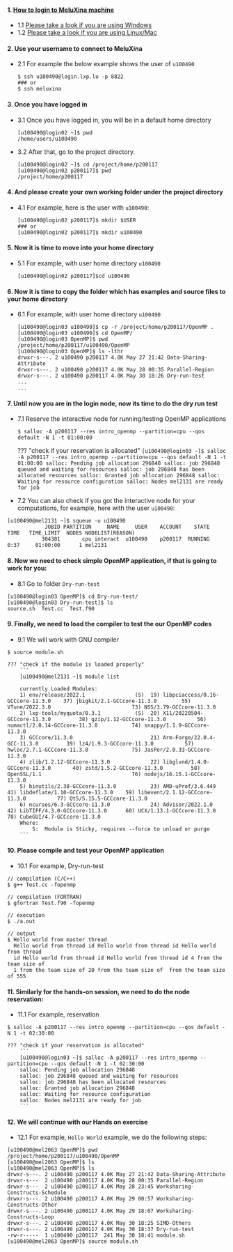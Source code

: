 #### 1. [How to login to MeluXina machine](https://docs.lxp.lu/first-steps/quick_start/)
- 1.1 [Please take a look if you are using Windows](https://docs.lxp.lu/first-steps/connecting/)
- 1.2 [Please take a look if you are using Linux/Mac](https://docs.lxp.lu/first-steps/connecting/)

#### 2. Use your username to connect to MeluXina
- 2.1 For example the below example shows the user of `u100490` 
  ```
  $ ssh u100490@login.lxp.lu -p 8822
  ### or
  $ ssh meluxina 
  ```
#### 3. Once you have logged in
- 3.1 Once you have logged in, you will be in a default home directory 
  ```
  [u100490@login02 ~]$ pwd
  /home/users/u100490
  ```
- 3.2 After that, go to the project directory.
  ```
  [u100490@login02 ~]$ cd /project/home/p200117
  [u100490@login02 p200117]$ pwd
  /project/home/p200117
  ```
  
#### 4. And please create your own working folder under the project directory
- 4.1 For example, here is the user with `u100490`:
  ```
  [u100490@login02 p200117]$ mkdir $USER
  ### or 
  [u100490@login02 p200117]$ mkdir u100490  
  ```
#### 5. Now it is time to move into your home directory
- 5.1 For example, with user home directory `u100490` 
  ```
  [u100490@login02 p200117]$cd u100490
  ```

#### 6. Now it is time to copy the folder which has examples and source files to your home directory
- 6.1 For example, with user home directory `u100490`
  ```
  [u100490@login03 u100490]$ cp -r /project/home/p200117/OpenMP .
  [u100490@login03 u100490]$ cd OpenMP/
  [u100490@login03 OpenMP]$ pwd
  /project/home/p200117/u100490/OpenMP
  [u100490@login03 OpenMP]$ ls -lthr
  drwxr-s---. 2 u100490 p200117 4.0K May 27 21:42 Data-Sharing-Attribute
  drwxr-s---. 2 u100490 p200117 4.0K May 28 00:35 Parallel-Region
  drwxr-s---. 2 u100490 p200117 4.0K May 30 18:26 Dry-run-test
  ...
  ...
  ```
#### 7. Until now you are in the login node, now its time to do the dry run test
- 7.1 Reserve the interactive node for running/testing OpenMP applications 
  ```
  $ salloc -A p200117 --res intro_openmp --partition=cpu --qos default -N 1 -t 01:00:00
  ```
  
    ??? "check if your reservation is allocated"
        ```
        [u100490@login03 ~]$ salloc -A p200117 --res intro_openmp --partition=cpu --qos default -N 1 -t 01:00:00
        salloc: Pending job allocation 296848
        salloc: job 296848 queued and waiting for resources
        salloc: job 296848 has been allocated resources
        salloc: Granted job allocation 296848
        salloc: Waiting for resource configuration
        salloc: Nodes mel2131 are ready for job
        ```
        
 - 7.2 You can also check if you got the interactive node for your computations, for example, here with the user `u100490`:
 ```
 [u100490@mel2131 ~]$ squeue -u u100490
             JOBID PARTITION     NAME     USER    ACCOUNT    STATE       TIME   TIME_LIMIT  NODES NODELIST(REASON)
            304381       cpu interact  u100490    p200117  RUNNING       0:37     01:00:00      1 mel2131
 ```

#### 8. Now we need to check simple OpenMP application, if that is going to work for you:
 - 8.1 Go to folder `Dry-run-test`
```
[u100490@login03 OpenMP]$ cd Dry-run-test/
[u100490@login03 Dry-run-test]$ ls 
source.sh  Test.cc  Test.f90
```

#### 9. Finally, we need to load the compiler to test the our OpenMP codes
 - 9.1 We will work with GNU compiler
 ```
 $ source module.sh
 ```

    ??? "check if the module is loaded properly"
        ```
        [u100490@mel2131 ~]$ module list
 
        currently Loaded Modules:
        1) env/release/2022.1                (S)  19) libpciaccess/0.16-GCCcore-11.3.0    37) jbigkit/2.1-GCCcore-11.3.0        55) VTune/2022.3.0                          73) NSS/3.79-GCCcore-11.3.0
        2) lxp-tools/myquota/0.3.1           (S)  20) X11/20220504-GCCcore-11.3.0         38) gzip/1.12-GCCcore-11.3.0          56) numactl/2.0.14-GCCcore-11.3.0           74) snappy/1.1.9-GCCcore-11.3.0
        3) GCCcore/11.3.0                         21) Arm-Forge/22.0.4-GCC-11.3.0         39) lz4/1.9.3-GCCcore-11.3.0          57) hwloc/2.7.1-GCCcore-11.3.0              75) JasPer/2.0.33-GCCcore-11.3.0
        4) zlib/1.2.12-GCCcore-11.3.0             22) libglvnd/1.4.0-GCCcore-11.3.0       40) zstd/1.5.2-GCCcore-11.3.0         58) OpenSSL/1.1                             76) nodejs/16.15.1-GCCcore-11.3.0
        5) binutils/2.38-GCCcore-11.3.0           23) AMD-uProf/3.6.449                   41) libdeflate/1.10-GCCcore-11.3.0    59) libevent/2.1.12-GCCcore-11.3.0          77) Qt5/5.15.5-GCCcore-11.3.0
        6) ncurses/6.3-GCCcore-11.3.0             24) Advisor/2022.1.0                    42) LibTIFF/4.3.0-GCCcore-11.3.0      60) UCX/1.13.1-GCCcore-11.3.0               78) CubeGUI/4.7-GCCcore-11.3.0
        Where:
            S:  Module is Sticky, requires --force to unload or purge
        ```


#### 10. Please compile and test your OpenMP application 
 - 10.1 For example, Dry-run-test
 ```
 // compilation (C/C++)
 $ g++ Test.cc -fopenmp

 // compilation (FORTRAN)
 $ gfortran Test.f90 -fopenmp

 // execution
 $ ./a.out

 // output
 $ Hello world from master thread 
   Hello world from thread id Hello world from thread id Hello world from thread 
   id Hello world from thread id Hello world from thread id 4 from the team size of 
   1 from the team size of 20 from the team size of  from the team size of 555
 ```

#### 11. Similarly for the hands-on session, we need to do the node reservation:
 - 11.1 For example, reservation
  ```
  $ salloc -A p200117 --res intro_openmp --partition=cpu --qos default -N 1 -t 02:30:00
  ```
  
    ??? "check if your reservation is allocated"
        ```
        [u100490@login03 ~]$ salloc -A p200117 --res intro_openmp --partition=cpu --qos default -N 1 -t 02:30:00
        salloc: Pending job allocation 296848
        salloc: job 296848 queued and waiting for resources
        salloc: job 296848 has been allocated resources
        salloc: Granted job allocation 296848
        salloc: Waiting for resource configuration
        salloc: Nodes mel2131 are ready for job
        ```

#### 12. We will continue with our Hands on exercise
 - 12.1 For example, `Hello World` example, we do the following steps:

```
[u100490@mel2063 OpenMP]$ pwd
/project/home/p200117/u100490/OpenMP
[u100490@mel2063 OpenMP]$ ls
[u100490@mel2063 OpenMP]$ ls
drwxr-s---. 2 u100490 p200117 4.0K May 27 21:42 Data-Sharing-Attribute
drwxr-s---  2 u100490 p200117 4.0K May 28 00:35 Parallel-Region
drwxr-s---  2 u100490 p200117 4.0K May 28 23:45 Worksharing-Constructs-Schedule
drwxr-s---. 2 u100490 p200117 4.0K May 29 00:57 Worksharing-Constructs-Other
drwxr-s---. 2 u100490 p200117 4.0K May 29 18:07 Worksharing-Constructs-Loop
drwxr-s---. 2 u100490 p200117 4.0K May 30 18:25 SIMD-Others
drwxr-s---. 2 u100490 p200117 4.0K May 30 18:37 Dry-run-test
-rw-r-----  1 u100490 p200117  241 May 30 18:41 module.sh
[u100490@mel2063 OpenMP]$ source module.sh
```
